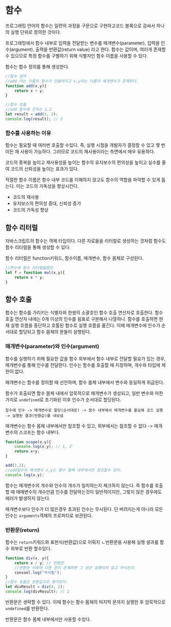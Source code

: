 # 함수

프로그래밍 언어의 함수는 일련의 과정을 구문으로 구현하고코드 블록으로 감싸서 하나의 실행 단위로 정의한 것이다. 

프로그래밍에서 함수 내부로 입력을 전달받는 변수를 매개변수(parameter), 입력을 인수(argument), 출력을 반환값(return value) 라고 한다. 함수는 값이며, 여러개 존재할 수 있으므로 특정 함수를 구별하기 위해 식별자인 함수 이름을 사용할 수 있다.

함수는 함수 정의를 통해 생성한다. 
```js
//함수 정의
//add 라는 이름의 함수가 만들어지고 x,y라는 이름의 매개변수가 존재한다.
function add(x,y){
    return x + y;
}

//함수 호출
//add 함수에 인자는 1,2
let result = add(1, 2);
console.log(result); // 3
```

### 함수를 사용하는 이유

함수는 필요할 때 여러번 호출할 수있다. 즉, 실행 시점을 개발자가 결정할 수 있고 몇 번이든 재 사용이 가능하다. 그러므로 코드의 재사용이라는 측면에서 매우 유용하다.

코드의 중복을 높이고 재사용성을 높이는 함수의 유지보수의 편의성을 높이고 실수를 줄여 코드의 신뢰성을 높이는 효과가 있다.

적절한 함수 이름은 함수 내부 코드를 이해하지 않고도 함수의 역할을 파악할 수 있게 돕는다. 이는 코드의 가독성을 향상시킨다.

* 코드의 재사용
* 유지보스의 편의성 증대, 신뢰성 증가
* 코드의 가독성 향상

## 함수 리터럴

자바스크립트의 함수는 객체 타입이다. 다른 자료들을 리터럴로 생성하는 것처럼 함수도 함수 리터럴을 통해 생성할 수 있다.

함수 리터럴은 function키워드, 함수이름, 매개변수, 함수 몸체로 구성된다.
```js
//변수에 함수 리터럴을할당.
let f = function mul(x,y){
    return x * y;
}
```

## 함수 호출

함수는 함수를 가리키는 식별자와 한쌍의 소괄호인 함수 호출 연산자로 호출한다. 함수 호출 연산자 내에는 0개 이상의 인수를 쉼표로 구분해서 나열하나. 함수를 호출하면 현재 실행 흐름을 중단하고 호툴된 함수로 실행 흐름을 옮긴다. 이때 매개변수에 인수가 순서대로 할당되고 함수 몸체의 문들이 살행된다.

### 매개변수(parameter)와 인수(argument)

함수를 실행하기 위해 필요한 값을 함수 외부에서 함수 내부로 전달할 필요가 있는 경우, 매개변수를 통해 인수를 전달한다. 인수는 함수를 호출할 때 지정하며, 개수와 타입에 제한이 없다.

매개변수는 함수를 정의할 때 선언하며, 함수 몸체 내부에서 변수와 동일하게 취급된다.

함수가 호출되면 함수 몸체 내에서 암묵적으로 매개변수가 생성되고, 일반 변수와 마찬가지로 `undefined`로 초기화된 이후 인수가 순서대로 할당된다.

```
함수에 인수 -> 매개변수로 할당(순서대로) -> 함수 내부에서 매개변수를 활요해 코드 실행 -> 실행된 결과(반환값)를 내보냄
```

매개변수는 함수 몸체 내부에서만 참조할 수 있고, 외부에서는 참조할 수 없다 
-> 매개변수의 스코프는 함수 내부다.

```js
function scope(x,y){
    console.log(x,y); // 1, 2
    return x+y;
}

add(1,2);
//add함수의 매개변수 x,y는 함수 몸체 내부에서만 참조할수 있다.
console.log(x,y);
```

함수는 매개변수의 개수와 인수의 개수가 일치하는지 체크하지 않는다. 즉 함수를 호출할 때 매매변수의 개수만큼 인수를 전달하는것이 일반적이지만, 그렇지 않은 경우에도 에러가 발생하지 않는다.

매개변수보다 인수가 더 많은경우 초과된 인수는 무시된다. 단 버려지는게 아니라 모든 인수는 `arguments`객체의 프로퍼티로 보관된다.

### 반환문(return)

함수는 `return`키워드와 표현식(반환값)으로 이뤄지 ㄴ반환문을 사용해 실행 셜과를 함수 외부로 반환 할수있다.

```js
function div(x, y){
    return x / y; // 반환문
    //반환문 이후에 다른 문이 존재하면 그 문은 실행되지 않고 무시된다.
    consoel.log("무시됨");
}
//함수 호출은 반환값으로 평가된다.
let divResult = div(4, 2); 
console.log(divResult); // 2
```

반환문은 생략할 수 있다. 이때 함수는 함수 몸체의 마지막 문까지 실행한 후 암묵적으로 `undefined`를 반환한다.

반환문은 함수 몸체 내부에서만 사용할 수있다.